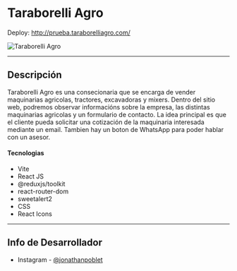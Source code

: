 # Taraborelli Agro

Deploy: http://prueba.taraborelliagro.com/

![Taraborelli Agro](https://github.com/jonathanpoblet/taraborelli-agro/assets/106752020/bbd624ce-e74f-4483-aff5-76f2f6839e5c)

---

## Descripción

Taraborelli Agro es una consecionaria que se encarga de vender maquinarias agricolas, tractores, excavadoras y mixers. Dentro del sitio web, podremos observar informacións sobre la empresa, las distintas maquinarias agricolas y un formulario de contacto. La idea principal es que el cliente pueda solicitar una cotización de la maquinaria interesada mediante un email. Tambien hay un boton de WhatsApp para poder hablar con un asesor.

#### Tecnologias

- Vite
- React JS
- @reduxjs/toolkit
- react-router-dom
- sweetalert2
- CSS
- React Icons

---

## Info de Desarrollador

- Instagram - [@jonathanpoblet](https://www.instagram.com/jonathan_poblet/)

